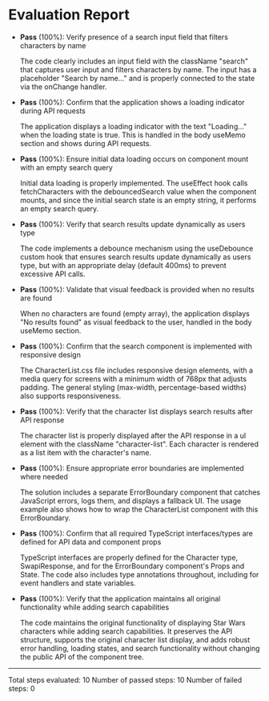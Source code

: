 # Evaluation Report

- **Pass** (100%): Verify presence of a search input field that filters characters by name
  
  The code clearly includes an input field with the className "search" that captures user input and filters characters by name. The input has a placeholder "Search by name…" and is properly connected to the state via the onChange handler.

- **Pass** (100%): Confirm that the application shows a loading indicator during API requests
  
  The application displays a loading indicator with the text "Loading…" when the loading state is true. This is handled in the body useMemo section and shows during API requests.

- **Pass** (100%): Ensure initial data loading occurs on component mount with an empty search query
  
  Initial data loading is properly implemented. The useEffect hook calls fetchCharacters with the debouncedSearch value when the component mounts, and since the initial search state is an empty string, it performs an empty search query.

- **Pass** (100%): Verify that search results update dynamically as users type
  
  The code implements a debounce mechanism using the useDebounce custom hook that ensures search results update dynamically as users type, but with an appropriate delay (default 400ms) to prevent excessive API calls.

- **Pass** (100%): Validate that visual feedback is provided when no results are found
  
  When no characters are found (empty array), the application displays "No results found" as visual feedback to the user, handled in the body useMemo section.

- **Pass** (100%): Confirm that the search component is implemented with responsive design
  
  The CharacterList.css file includes responsive design elements, with a media query for screens with a minimum width of 768px that adjusts padding. The general styling (max-width, percentage-based widths) also supports responsiveness.

- **Pass** (100%): Verify that the character list displays search results after API response
  
  The character list is properly displayed after the API response in a ul element with the className "character-list". Each character is rendered as a list item with the character's name.

- **Pass** (100%): Ensure appropriate error boundaries are implemented where needed
  
  The solution includes a separate ErrorBoundary component that catches JavaScript errors, logs them, and displays a fallback UI. The usage example also shows how to wrap the CharacterList component with this ErrorBoundary.

- **Pass** (100%): Confirm that all required TypeScript interfaces/types are defined for API data and component props
  
  TypeScript interfaces are properly defined for the Character type, SwapiResponse, and for the ErrorBoundary component's Props and State. The code also includes type annotations throughout, including for event handlers and state variables.

- **Pass** (100%): Verify that the application maintains all original functionality while adding search capabilities
  
  The code maintains the original functionality of displaying Star Wars characters while adding search capabilities. It preserves the API structure, supports the original character list display, and adds robust error handling, loading states, and search functionality without changing the public API of the component tree.

---

Total steps evaluated: 10
Number of passed steps: 10
Number of failed steps: 0